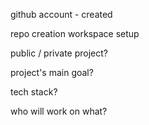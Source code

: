 github account - created


repo creation
workspace setup

public / private project? 


project's main goal?


tech stack?


who will work on what?



